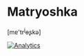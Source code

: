 Matryoshka 
==========

[m&#592;'tr<sup>j</sup>&#629;&#642;k&#601;]

[![Analytics](https://ga-beacon.appspot.com/UA-49655829-1/ripaclub/matryoshka)](https://github.com/igrigorik/ga-beacon)

